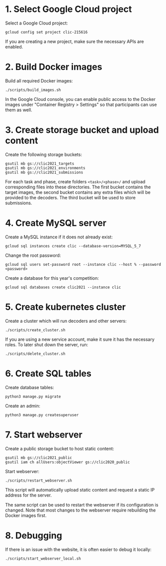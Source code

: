 # 1. Select Google Cloud project

Select a Google Cloud project:

	gcloud config set project clic-215616

If you are creating a new project, make sure the necessary APIs are enabled.

# 2. Build Docker images

Build all required Docker images:

	./scripts/build_images.sh

In the Google Cloud console, you can enable public access to the Docker images under
"Container Registry > Settings" so that participants can use them as well.

# 3. Create storage bucket and upload content

Create the following storage buckets:

	gsutil mb gs://clic2021_targets
	gsutil mb gs://clic2021_environments
	gsutil mb gs://clic2021_submissions

For each task and phase, create folders `<task>/<phase>/` and upload corresponding files into these
directories. The first bucket contains the target images, the second bucket contains any extra files
which will be provided to the decoders. The third bucket will be used to store submissions.

# 4. Create MySQL server

Create a MySQL instance if it does not already exist:

	gcloud sql instances create clic --database-version=MYSQL_5_7

Change the root password:

	gcloud sql users set-password root --instance clic --host % --password <password>

Create a database for this year's competition:

	gcloud sql databases create clic2021 --instance clic

# 5. Create kubernetes cluster

Create a cluster which will run decoders and other servers:

	./scripts/create_cluster.sh

If you are using a new service account, make it sure it has the necessary roles. To later shut down
the server, run:

	./scripts/delete_cluster.sh

# 6. Create SQL tables

Create database tables:

	python3 manage.py migrate

Create an admin:

	python3 manage.py createsuperuser

# 7. Start webserver

Create a public storage bucket to host static content:

	gsutil mb gs://clic2021_public
	gsutil iam ch allUsers:objectViewer gs://clic2020_public

Start webserver:

	./scripts/restart_webserver.sh

This script will automatically upload static content and request a static IP address
for the server.

The same script can be used to restart the webserver if its configuration is changed.
Note that most changes to the webserver require rebuilding the Docker images first.

# 8. Debugging

If there is an issue with the website, it is often easier to debug it locally:

	./scripts/start_webserver_local.sh
